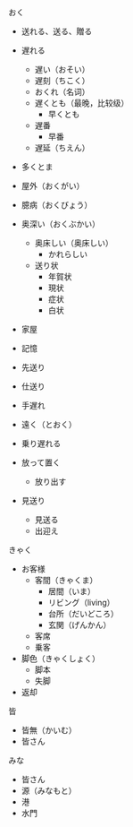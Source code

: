 
おく
* 送れる、送る、贈る
* 遅れる
	* 遅い（おそい）
	* 遅刻（ちこく）
	* おくれ（名词）
	* 遅くとも（最晚，比较级）
		* 早くとも
	* 遅番
		* 早番
	* 遅延（ちえん）
* 多くとま
* 屋外（おくがい）
* 臆病（おくびょう）
* 奥深い（おくぶかい）
	* 奥床しい（奥床しい）
		* かれらしい
	* 送り状
		* 年賀状
		* 現状
		* 症状
		* 白状
* 家屋
* 記憶
* 先送り
* 仕送り

* 手遅れ
* 遠く（とおく）
* 乗り遅れる
* 放って置く
	* 放り出す
* 見送り
	* 見送る
	* 出迎え


きゃく
* お客様
	* 客間（きゃくま）
		* 居間（いま）
		* リビング（living）
		* 台所（だいどころ）
		* 玄関（げんかん）
	* 客席
	* 乗客
* 脚色（きゃくしょく）
	* 脚本
	* 失脚
* 返却

皆
* 皆無（かいむ）
* 皆さん

みな
* 皆さん
* 源（みなもと）
* 港
* 水門